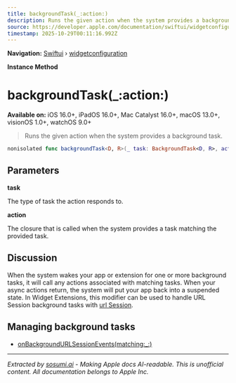 ```yaml
---
title: backgroundTask(_:action:)
description: Runs the given action when the system provides a background task.
source: https://developer.apple.com/documentation/swiftui/widgetconfiguration/backgroundtask(_:action:)
timestamp: 2025-10-29T00:11:16.992Z
---
```


**Navigation:** [Swiftui](/documentation/swiftui) › [widgetconfiguration](/documentation/swiftui/widgetconfiguration)

**Instance Method**

# backgroundTask(_:action:)

**Available on:** iOS 16.0+, iPadOS 16.0+, Mac Catalyst 16.0+, macOS 13.0+, visionOS 1.0+, watchOS 9.0+

> Runs the given action when the system provides a background task.

```swift
nonisolated func backgroundTask<D, R>(_ task: BackgroundTask<D, R>, action: @escaping (D) async -> R) -> some WidgetConfiguration where D : Sendable, R : Sendable
```

## Parameters

**task**

The type of task the action responds to.



**action**

The closure that is called when the system provides a task matching the provided task.



## Discussion

When the system wakes your app or extension for one or more background tasks, it will call any actions associated with matching tasks. When your async actions return, the system will put your app back into a suspended state. In Widget Extensions, this modifier can be used to handle URL Session background tasks with [url Session](/documentation/swiftui/backgroundtask/urlsession).

## Managing background tasks

- [onBackgroundURLSessionEvents(matching:_:)](/documentation/swiftui/widgetconfiguration/onbackgroundurlsessionevents(matching:_:))

---

*Extracted by [sosumi.ai](https://sosumi.ai) - Making Apple docs AI-readable.*
*This is unofficial content. All documentation belongs to Apple Inc.*
